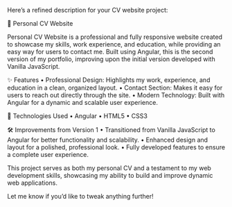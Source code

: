 Here’s a refined description for your CV website project:

💼 Personal CV Website

Personal CV Website is a professional and fully responsive website created to showcase my skills, work experience, and education, while providing an easy way for users to contact me. Built using Angular, this is the second version of my portfolio, improving upon the initial version developed with Vanilla JavaScript.

✨ Features
	•	Professional Design: Highlights my work, experience, and education in a clean, organized layout.
	•	Contact Section: Makes it easy for users to reach out directly through the site.
	•	Modern Technology: Built with Angular for a dynamic and scalable user experience.

🚀 Technologies Used
	•	Angular
	•	HTML5
	•	CSS3

🛠️ Improvements from Version 1
	•	Transitioned from Vanilla JavaScript to Angular for better functionality and scalability.
	•	Enhanced design and layout for a polished, professional look.
	•	Fully developed features to ensure a complete user experience.

This project serves as both my personal CV and a testament to my web development skills, showcasing my ability to build and improve dynamic web applications.

Let me know if you’d like to tweak anything further!
